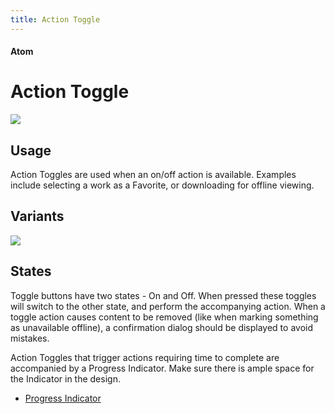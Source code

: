 ```yaml
---
title: Action Toggle
---
```


#### Atom

# Action Toggle

![](/assets/images/Atoms/Action-Toggle/Cover.png)


## Usage

Action Toggles are used when an on/off action is available. Examples include selecting a work as a Favorite, or downloading for offline viewing.


## Variants

![](/assets/images/Atoms/Action-Toggle/States.png)


## States

Toggle buttons have two states - On and Off. When pressed these toggles will switch to the other state, and perform the accompanying action. When a toggle action causes content to be removed (like when marking something as unavailable offline), a confirmation dialog should be displayed to avoid mistakes.

Action Toggles that trigger actions requiring time to complete are accompanied by a Progress Indicator. Make sure there is ample space for the Indicator in the design.

* [Progress Indicator](/Design-System/Atoms/Progress-Indicator.md)
